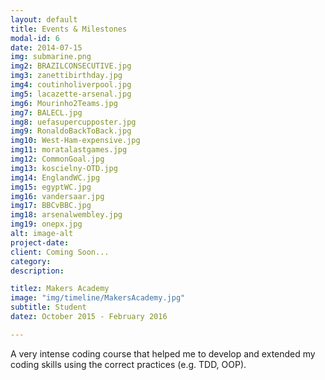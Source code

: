 ```yaml
---
layout: default
title: Events & Milestones
modal-id: 6
date: 2014-07-15
img: submarine.png
img2: BRAZILCONSECUTIVE.jpg
img3: zanettibirthday.jpg
img4: coutinholiverpool.jpg
img5: lacazette-arsenal.jpg
img6: Mourinho2Teams.jpg
img7: BALECL.jpg
img8: uefasupercupposter.jpg
img9: RonaldoBackToBack.jpg
img10: West-Ham-expensive.jpg
img11: moratalastgames.jpg
img12: CommonGoal.jpg
img13: koscielny-OTD.jpg
img14: EnglandWC.jpg
img15: egyptWC.jpg
img16: vandersaar.jpg
img17: BBCvBBC.jpg
img18: arsenalwembley.jpg
img19: onepx.jpg
alt: image-alt
project-date:
client: Coming Soon...
category:
description:

titlez: Makers Academy
image: "img/timeline/MakersAcademy.jpg"
subtitle: Student
datez: October 2015 - February 2016

---
```

A very intense coding course that helped me to develop and extended my coding skills using the
correct practices (e.g. TDD, OOP).
